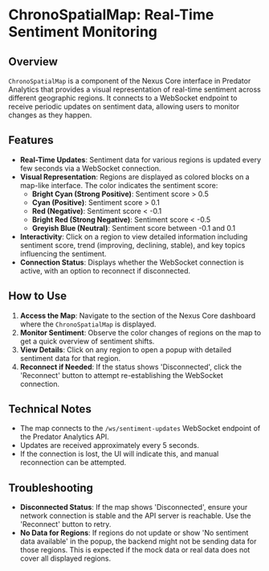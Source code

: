 # ChronoSpatialMap: Real-Time Sentiment Monitoring

## Overview

`ChronoSpatialMap` is a component of the Nexus Core interface in Predator Analytics that provides a visual representation of real-time sentiment across different geographic regions. It connects to a WebSocket endpoint to receive periodic updates on sentiment data, allowing users to monitor changes as they happen.

## Features

- **Real-Time Updates**: Sentiment data for various regions is updated every few seconds via a WebSocket connection.
- **Visual Representation**: Regions are displayed as colored blocks on a map-like interface. The color indicates the sentiment score:
  - **Bright Cyan (Strong Positive)**: Sentiment score > 0.5
  - **Cyan (Positive)**: Sentiment score > 0.1
  - **Red (Negative)**: Sentiment score < -0.1
  - **Bright Red (Strong Negative)**: Sentiment score < -0.5
  - **Greyish Blue (Neutral)**: Sentiment score between -0.1 and 0.1
- **Interactivity**: Click on a region to view detailed information including sentiment score, trend (improving, declining, stable), and key topics influencing the sentiment.
- **Connection Status**: Displays whether the WebSocket connection is active, with an option to reconnect if disconnected.

## How to Use

1. **Access the Map**: Navigate to the section of the Nexus Core dashboard where the `ChronoSpatialMap` is displayed.
2. **Monitor Sentiment**: Observe the color changes of regions on the map to get a quick overview of sentiment shifts.
3. **View Details**: Click on any region to open a popup with detailed sentiment data for that region.
4. **Reconnect if Needed**: If the status shows 'Disconnected', click the 'Reconnect' button to attempt re-establishing the WebSocket connection.

## Technical Notes

- The map connects to the `/ws/sentiment-updates` WebSocket endpoint of the Predator Analytics API.
- Updates are received approximately every 5 seconds.
- If the connection is lost, the UI will indicate this, and manual reconnection can be attempted.

## Troubleshooting

- **Disconnected Status**: If the map shows 'Disconnected', ensure your network connection is stable and the API server is reachable. Use the 'Reconnect' button to retry.
- **No Data for Regions**: If regions do not update or show 'No sentiment data available' in the popup, the backend might not be sending data for those regions. This is expected if the mock data or real data does not cover all displayed regions. 